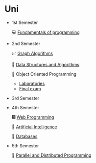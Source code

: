 # Uni

* 1st Semester

  💻 [Fundamentals of programming](https://github.com/TeoMoisi/python-projects)

* 2nd Semester

  📈 [Graph Algorithms](https://github.com/TeoMoisi/graph-algorithms)
  
  🔗 [Data Structures and Algorithms](https://github.com/TeoMoisi/BinaryTree)
  
  🌈 Object Oriented Programming

     * [Laboratories](https://github.com/TeoMoisi/qt_project)
     * [Final exam](https://github.com/TeoMoisi/final_exam)

* 3rd Semester

* 4th Semester
  
   :fireworks: [Web Programming](https://github.com/TeoMoisi/WEB)
   
   :rocket: [Artificial Intelligence](https://github.com/TeoMoisi/AI)
   
   :floppy_disk: [Databases](https://github.com/TeoMoisi/databases)

* 5th Semester
 
  :closed_lock_with_key: [Parallel and Distributed Programming](https://github.com/TeoMoisi/PPD)
